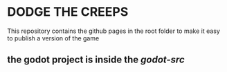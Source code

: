 # DODGE THE CREEPS

This repository contains the github pages in the root folder to
make it easy to publish a version of the game

## the godot project is inside the *godot-src*